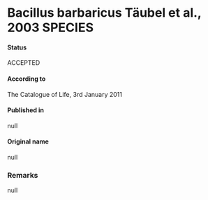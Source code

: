 # Bacillus barbaricus Täubel et al., 2003 SPECIES

#### Status
ACCEPTED

#### According to
The Catalogue of Life, 3rd January 2011

#### Published in
null

#### Original name
null

### Remarks
null